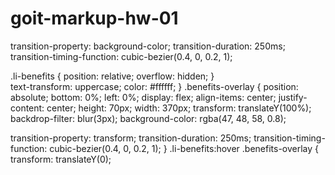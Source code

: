 # goit-markup-hw-01

transition-property: background-color; transition-duration: 250ms; transition-timing-function:
cubic-bezier(0.4, 0, 0.2, 1);

.li-benefits { position: relative; overflow: hidden; }  
 text-transform: uppercase; color: #ffffff; } .benefits-overlay { position: absolute; bottom: 0%; left:
0%; display: flex; align-items: center; justify-content: center; height: 70px; width: 370px; transform:
translateY(100%); backdrop-filter: blur(3px); background-color: rgba(47, 48, 58, 0.8);

transition-property: transform; transition-duration: 250ms; transition-timing-function:
cubic-bezier(0.4, 0, 0.2, 1); } .li-benefits:hover .benefits-overlay { transform: translateY(0);

